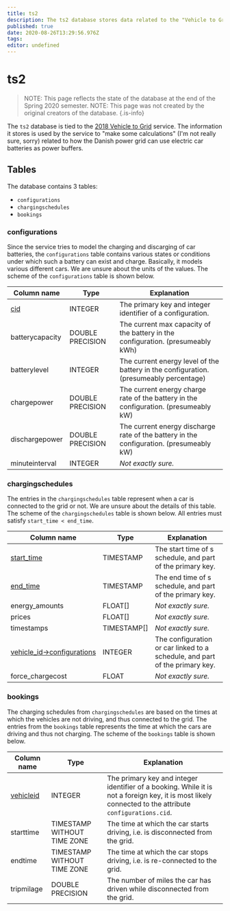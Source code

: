 ```yaml
---
title: ts2
description: The ts2 database stores data related to the "Vehicle to Grid" service from 2018
published: true
date: 2020-08-26T13:29:56.976Z
tags: 
editor: undefined
---
```


# ts2

> NOTE: This page reflects the state of the database at the end of the Spring 2020 semester.
> NOTE: This page was not created by the original creators of the database.
{.is-info}

The `ts2` database is tied to the [2018 Vehicle to Grid](/services/vehicle-to-grid) service. The information it stores is used by the service to "make some calculations" (I'm not really sure, sorry) related to how the Danish power grid can use electric car batteries as power buffers.

## Tables

The database contains 3 tables:

- `configurations`
- `chargingschedules`
- `bookings`

### configurations

Since the service tries to model the charging and discarging of car batteries, the `configurations` table contains various states or conditions under which such a battery can exist and charge. Basically, it models various different cars. We are unsure about the units of the values. The scheme of the `configurations` table is shown below. 

| Column name     | Type             | Explanation                                                  |
| --------------- | ---------------- | ------------------------------------------------------------ |
| <u>cid</u>      | INTEGER          | The primary key and integer identifier of a configuration.   |
| batterycapacity | DOUBLE PRECISION | The current max capacity of the battery in the configuration. (presumeably kWh) |
| batterylevel    | INTEGER          | The current energy level of the battery in the configuration. (presumeably percentage) |
| chargepower     | DOUBLE PRECISION | The current energy charge rate of the battery in the configuration. (presumeably kW) |
| dischargepower  | DOUBLE PRECISION | The current energy discharge rate of the battery in the configuration. (presumeably kW) |
| minuteinterval  | INTEGER          | *Not exactly sure.*                                          |

### chargingschedules

The entries in the `chargingschedules` table represent when a car is connected to the grid or not. We are unsure about the details of this table. The scheme of the `chargingschedules` table is shown below. All entries must satisfy `start_time < end_time`.

| Column name       | Type        | Explanation                                                  |
| ----------------- | ----------- | ------------------------------------------------------------ |
| <u>start_time</u> | TIMESTAMP   | The start time of s schedule, and part of the primary key.   |
| <u>end_time</u>   | TIMESTAMP   | The end time of s schedule, and part of the primary key.     |
| energy_amounts    | FLOAT[]     | *Not exactly sure.*                                          |
| prices            | FLOAT[]     | *Not exactly sure.*                                          |
| timestamps        | TIMESTAMP[] | *Not exactly sure.*                                          |
| <u>vehicle_id→configurations</u> | INTEGER     | The configuration or car linked to a schedule, and part of the primary key. |
| force_chargecost  | FLOAT       | *Not exactly sure.*                                          |

### bookings

The charging schedules from `chargingschedules` are based on the times at which the vehicles are not driving, and thus connected to the grid. The entries from the `bookings` table represents the time at which the cars are driving and thus not charging. The scheme of the `bookings` table is shown below.

| Column name      | Type                        | Explanation                                                  |
| ---------------- | --------------------------- | ------------------------------------------------------------ |
| <u>vehicleid</u> | INTEGER                     | The primary key and integer identifier of a booking. While it is not a foreign key, it is most likely connected to the attribute `configurations.cid`. |
| starttime        | TIMESTAMP WITHOUT TIME ZONE | The time at which the car starts driving, i.e. is disconnected from the grid. |
| endtime          | TIMESTAMP WITHOUT TIME ZONE | The time at which the car stops driving, i.e. is re-connected to the grid. |
| tripmilage       | DOUBLE PRECISION            | The number of miles the car has driven while disconnected from the grid.                      |
